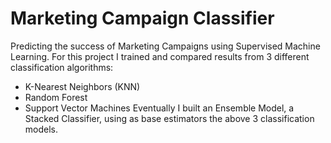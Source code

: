 # Marketing Campaign Classifier
Predicting the success of Marketing Campaigns using Supervised Machine Learning.
For this project I trained and compared results from 3 different classification algorithms:
- K-Nearest Neighbors (KNN)
- Random Forest
- Support Vector Machines
Eventually I built an Ensemble Model, a Stacked Classifier, using as base estimators the above 3 classification models.